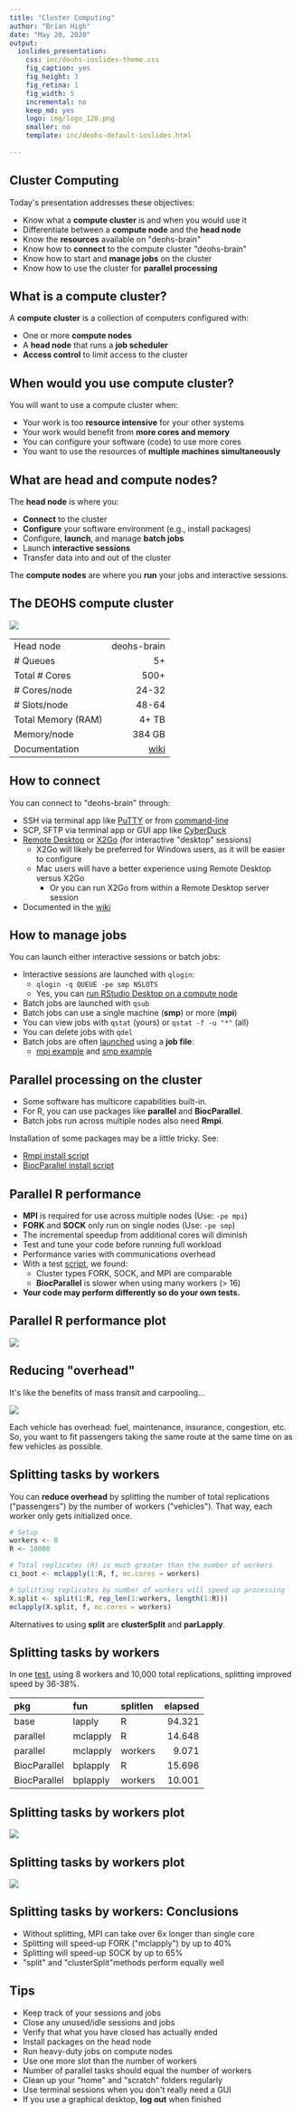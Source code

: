 ```yaml
---
title: "Cluster Computing"
author: "Brian High"
date: "May 20, 2020"
output:
  ioslides_presentation:
    css: inc/deohs-ioslides-theme.css
    fig_caption: yes
    fig_height: 3
    fig_retina: 1
    fig_width: 5
    incremental: no
    keep_md: yes
    logo: img/logo_128.png
    smaller: no
    template: inc/deohs-default-ioslides.html
 
---
```






## Cluster Computing 

Today's presentation addresses these objectives: 

- Know what a **compute cluster** is and when you would use it
- Differentiate between a **compute node** and the **head node**
- Know the **resources** available on "deohs-brain"
- Know how to **connect** to the compute cluster "deohs-brain"
- Know how to start and **manage jobs** on the cluster
- Know how to use the cluster for **parallel processing**

## What is a compute cluster?

A **compute cluster** is a collection of computers configured with:

- One or more **compute nodes**
- A **head node** that runs a **job scheduler**
- **Access control** to limit access to the cluster

## When would you use compute cluster?

You will want to use a compute cluster when:

- Your work is too **resource intensive** for your other systems
- Your work would benefit from **more cores and memory**
- You can configure your software (code) to use more cores
- You want to use the resources of **multiple machines simultaneously**

## What are head and compute nodes?

The **head node** is where you:

- **Connect** to the cluster
- **Configure** your software environment (e.g., install packages)
- Configure, **launch**, and manage **batch jobs**
- Launch **interactive sessions**
- Transfer data into and out of the cluster

The **compute nodes** are where you **run** your jobs and interactive sessions.

## The DEOHS compute cluster

<div class="columns-2">

![](img/brain_queues_and_hosts_55pct.jpg)
<br/>

|                    |             |
| :----------------- | -----------:|
| Head node          | deohs-brain |
| # Queues           |          5+ |
| Total # Cores      |        500+ |
| # Cores/node       |       24-32 |
| # Slots/node       |       48-64 |
| Total Memory (RAM) |       4+ TB |
| Memory/node        |      384 GB |
| Documentation      |       [wiki](https://github.com/deohs/ehbrain/wiki) |

</div>

## How to connect

You can connect to "deohs-brain" through:

- SSH via terminal app like [PuTTY](https://www.chiark.greenend.org.uk/~sgtatham/putty/) or from [command-line](https://www.ssh.com/ssh/command/#specifying-a-different-user-name)
- SCP, SFTP via terminal app or GUI app like [CyberDuck](https://github.com/deohs/ehbrain/wiki/Transferring-Data-to-Brain#desktop-or-laptop-initiated)
- [Remote Desktop](https://github.com/deohs/ehbrain/wiki/Connecting-to-Brain#xrdp) or [X2Go](https://github.com/deohs/ehbrain/wiki/Connecting-to-Brain#x2go) (for interactive "desktop" sessions)
  + X2Go will likely be preferred for Windows users, as it will be easier to configure
  + Mac users will have a better experience using Remote Desktop versus X2Go
    - Or you can run X2Go from within a Remote Desktop server session
- Documented in the [wiki](https://github.com/deohs/ehbrain/wiki/Connecting-to-Brain)

## How to manage jobs

You can launch either interactive sessions or batch jobs:

- Interactive sessions are launched with `qlogin`:
  + `qlogin -q QUEUE -pe smp NSLOTS`
  + Yes, you can [run RStudio Desktop on a compute node](https://github.com/deohs/ehbrain/wiki/Quick-Tutorial)
- Batch jobs are launched with `qsub`
- Batch jobs can use a single machine (**smp**) or more (**mpi**)
- You can view jobs with `qstat` (yours) or `qstat -f -u "*"` (all)
- You can delete jobs with `qdel`
- Batch jobs are often [launched](https://github.com/deohs/ehbrain/wiki/Running-a-Compute-Job#scheduling-a-job) using a **job file**:
  + [mpi example](mpi_demo/mpi_demo_2.sh) and [smp example](mpi_demo/smp_demo_2.sh)

## Parallel processing on the cluster

- Some software has multicore capabilities built-in. 
- For R, you can use packages like **parallel** and **BiocParallel**.
- Batch jobs run across multiple nodes also need **Rmpi**.

Installation of some packages may be a little tricky. See:

- [Rmpi install script](mpi_demo/install_rmpi_MPICH.sh)
- [BiocParallel install script](mpi_demo/install_BiocParallel.sh)

## Parallel R performance

- **MPI** is required for use across multiple nodes (Use: `-pe mpi`)
- **FORK** and **SOCK** only run on single nodes (Use: `-pe smp`)
- The incremental speedup from additional cores will diminish
- Test and tune your code before running full workload
- Performance varies with communications overhead
- With a test [script](mpi_demo/cluster_demo.R), we found:
   + Cluster types FORK, SOCK, and MPI are comparable
   + **BiocParallel** is slower when using many workers (> 16)
- **Your code may perform differently so do your own tests.**

## Parallel R performance plot

![](mpi_demo/results_55pct.png)

## Reducing "overhead"

It's like the benefits of mass transit and carpooling...

![](https://ops.fhwa.dot.gov/publications/exemptvehicleshov/images/figure2.jpg)

Each vehicle has overhead: fuel, maintenance, insurance, congestion, etc. So, 
you want to fit passengers taking the same route at the same time on as few
vehicles as possible.

## Splitting tasks by workers

You can **reduce overhead** by splitting the number of total replications 
("passengers") by the number of workers ("vehicles"). That way, each worker only 
gets initialized once.


```r
# Setup
workers <- 8
R <- 10000

# Total replicates (R) is much greater than the number of workers
ci_boot <- mclapply(1:R, f, mc.cores = workers)

# Splitting replicates by number of workers will speed up processing
X.split <- split(1:R, rep_len(1:workers, length(1:R)))
mclapply(X.split, f, mc.cores = workers)
```

Alternatives to using **split** are **clusterSplit** and **parLapply**.

## Splitting tasks by workers

In one [test](mpi_demo/split_test.md), using 8 workers and 10,000 total 
replications, splitting improved speed by 36-38%. 

| pkg           | fun           | splitlen  | elapsed |
| :------------ | :------------ | :-------- | ------: |
| base          | lapply        | R         |  94.321 |
| parallel      | mclapply      | R         |  14.648 |
| parallel      | mclapply      | workers   |   9.071 |
| BiocParallel  | bplapply      | R         |  15.696 |
| BiocParallel  | bplapply      | workers   |  10.001 |

## Splitting tasks by workers plot

![](mpi_demo/results_splits_log10_55pct.png)

## Splitting tasks by workers plot

![](mpi_demo/results_splits_55pct.png)

## Splitting tasks by workers: Conclusions

- Without splitting, MPI can take over 6x longer than single core
- Splitting will speed-up FORK ("mclapply") by up to 40%
- Splitting will speed-up SOCK by up to 65%
- "split" and "clusterSplit"methods perform equally well

## Tips

- Keep track of your sessions and jobs
- Close any unused/idle sessions and jobs
- Verify that what you have closed has actually ended
- Install packages on the head node
- Run heavy-duty jobs on compute nodes 
- Use one more slot than the number of workers
- Number of parallel tasks should equal the number of workers
- Clean up your "home" and "scratch" folders regularly
- Use terminal sessions when you don't really need a GUI
- If you use a graphical desktop, **log out** when finished
